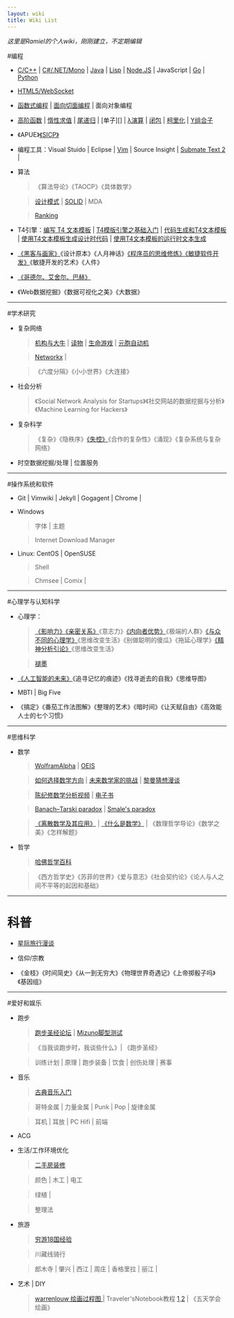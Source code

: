 ```yaml
---
layout: wiki
title: Wiki List
---
```


*这里是Ramiel的个人wiki，刚刚建立，不定期编辑*

#编程

* [C/C++](/C) | [C#/.NET/Mono](/CSharp/) | [Java](/Java) | [Lisp](/Lisp/) | [Node.JS](/NodeJS/) | JavaScript | [Go](/Go/) | [Python](/Python/) 

* [HTML5/WebSocket](/HTML5/)

* [函数式编程][FP] | [面向切面编程](/AOP-Resource-Collections/) | 面向对象编程

[FP]:/Functional-Programming/

* [高阶函数][FP] | [惰性求值][FP] | [尾递归][FP] | [单子][] | [λ演算][FP] | [闭包][FP] | [柯里化][FP] | [Y组合子]()

* 《APUE》[《SICP》](http://sicp.org.ua/sicp/FrontPage)

* 编程工具：Visual Stuido | Eclipse | [Vim](/Vim/) | Source Insight | [Submate Text 2](/Sublime-Text-2/) | 

* 算法

    > 《算法导论》《TAOCP》《具体数学》
    
    > [设计模式](http://www.oschina.net/translate/how-i-explained-design-patterns-to-my-wife-part-1) | [SOLID](http://www.aqee.net/s-o-l-i-d-class-design-principles/) | MDA
    
    > [Ranking](http://www.cnblogs.com/zhengyun_ustc/archive/2010/12/15/amir.html)

* T4引擎：[编写 T4 文本模板](http://msdn.microsoft.com/zh-cn/library/bb126478) | [T4模版引擎之基础入门](http://www.189works.com/article-80505-1.html) | [代码生成和T4文本模板](http://msdn.microsoft.com/zh-cn/library/bb126445.aspx) | [使用T4文本模板生成设计时代码](http://msdn.microsoft.com/zh-cn/library/dd820620) | [使用T4文本模板的运行时文本生成](http://msdn.microsoft.com/zh-cn/library/ee844259)

* [《黑客与画家》](/Hackers-and-Painters/)《设计原本》《人月神话》[《程序员的思维修炼》](/Pragmatic-Thinking-and-Learning/)[《敏捷软件开发》](/Agile-Software-Development/)《敏捷开发的艺术》《人件》

* [《哥德尔、艾舍尔、巴赫》](http://blog.hanyan.me/2011/12/geb/)

* 《Web数据挖掘》《数据可视化之美》《大数据》

---

#学术研究

* 复杂网络

    > [机构与大牛](http://blog.sciencenet.cn/blog-583335-477254.html) | [读物](http://blog.sciencenet.cn/blog-3075-549946.html) | [生命游戏](http://www.bitstorm.org/gameoflife/code/) | [元胞自动机](http://luobo.ycool.com/archive.57000.html)
    
    > [Networkx](http://www.oschina.net/question/54100_77522) | 
    
    > 《六度分隔》《小小世界》《大连接》
    
* 社会分析

    > 《Social Network Analysis for Startups》《社交网站的数据挖掘与分析》《Machine Learning for Hackers》
    
* 复杂科学

    > 《复杂》《隐秩序》[《失控》](/Out-of-Control-1/)《合作的复杂性》《涌现》《复杂系统与复杂网络》
    
* 时空数据挖掘/处理 | 位置服务

---

#操作系统和软件

* Git | Vimwiki | Jekyll | Gogagent | Chrome | 

* Windows
    
    > 字体 | 主题
    
    > Internet Download Manager
    
* Linux: CentOS | OpenSUSE

    > Shell
    
    > Chmsee | Comix | 
    


---

#心理学与认知科学

* 心理学：

    >[《影响力》](/Influence/)[《亲密关系》](/Intimate-Relationships/)《意志力》[《内向者优势》](/The-Introvert-Advantage/)《极端的人群》[《与众不同的心理学》](/How-to-Think-Straight-about-Psychology/)《思维改变生活》《别做聪明的傻瓜》《拖延心理学》[《精神分析引论》](/Introduction-to-Psychoanalysis/)《思维改变生活》
    
    > [褪墨](http://www.mifengtd.cn/)

* [《人工智能的未来》](/On-Intelligence/)《追寻记忆的痕迹》《找寻逝去的自我》《思维导图》

* MBTI | Big Five

* 《搞定》《番茄工作法图解》《整理的艺术》《暗时间》《让天赋自由》《高效能人士的七个习惯》

---

#思维科学

* 数学

    > [WolframAlpha](http://www.wolframalpha.com/) | [OEIS](http://oeis.org/)

    > [如何选择数学方向](http://www.mysanco.com/wenda/index.php?class=discuss&action=question_item&questionid=1677) | [未来数学家的挑战](http://episte.math.ntu.edu.tw/articles/mm/mm_10_2_04/) | [黎曼猜想漫谈](http://songshuhui.net/archives/tag/%E9%BB%8E%E6%9B%BC%E7%8C%9C%E6%83%B3)
    
    > [陈纪修数学分析视频](http://you.video.sina.com.cn/a/5055894-1664374212.html) | [电子书](http://iask.sina.com.cn/u/2427434855/ish?folderid=667649&retcode=0#)
    
    > [Banach–Tarski paradox](http://en.wikipedia.org/wiki/Banach%E2%80%93Tarski_paradox) | [Smale's paradox](http://en.wikipedia.org/wiki/Smale%27s_paradox)
    
    > [《离散数学及其应用》](/Discrete-Mathematics-and-Its-Applications/) | [《什么是数学》](/What-Is-Mathematics-1/) | 《数理哲学导论》《数学之美》《怎样解题》
    
* 哲学

    > [哈佛哲学百科](http://plato.stanford.edu/contents.html)
    
    > 《西方哲学史》《苏菲的世界》《爱与意志》《社会契约论》《论人与人之间不平等的起因和基础》
    
---
    
# 科普

* [星际旅行漫谈](http://www.changhai.org/articles/science/astronomy/voyage/)

* 信仰/宗教
    
* 《金枝》《时间简史》《从一到无穷大》《物理世界奇遇记》《上帝掷骰子吗》《基因组》

---

#爱好和娱乐

* 跑步

    > [跑步圣经论坛](http://bbs.runbible.cn/) | [Mizuno脚型测试](http://www.mizunorunlife.com/foottype/index.aspx)
    
    > 《当我谈跑步时，我谈些什么》| 《跑步圣经》
    
    > 训练计划 | 原理 | 跑步装备 | 饮食 | 创伤处理 | 赛事

* 音乐

    > [古典音乐入门](http://www.xici.net/d59817894.htm) 
    
    > 哥特金属 | 力量金属 | Punk | Pop | 旋律金属 
    
    > 耳机 | 耳放 | PC Hifi | 前端

* ACG

* 生活/工作环境优化

    > [二手房装修](http://www.xici.net/d127891640.htm)
    
    > 颜色 | 木工 | 电工
    
    > 绿植 | 
    
    > 整理法
    
* 旅游

    > [穷游18国经验](http://bbs.qdqss.cn/forum.php?mod=viewthread&tid=55842&extra=&page=1)
    
    > 川藏线骑行
    
    > 郎木寺 | 肇兴 | 西江 | 周庄 | 香格里拉 | 丽江 | 
    
* 艺术 | DIY

    > [warrenlouw 绘画过程图 ](http://blog.sina.com.cn/s/blog_6bafa28a0102emwq.html) | Traveler'sNotebook教程 [1](Traveler'sNotebook教程),[2](http://site.douban.com/149473/widget/notes/7555688/note/208643450/) | 《五天学会绘画》
    
